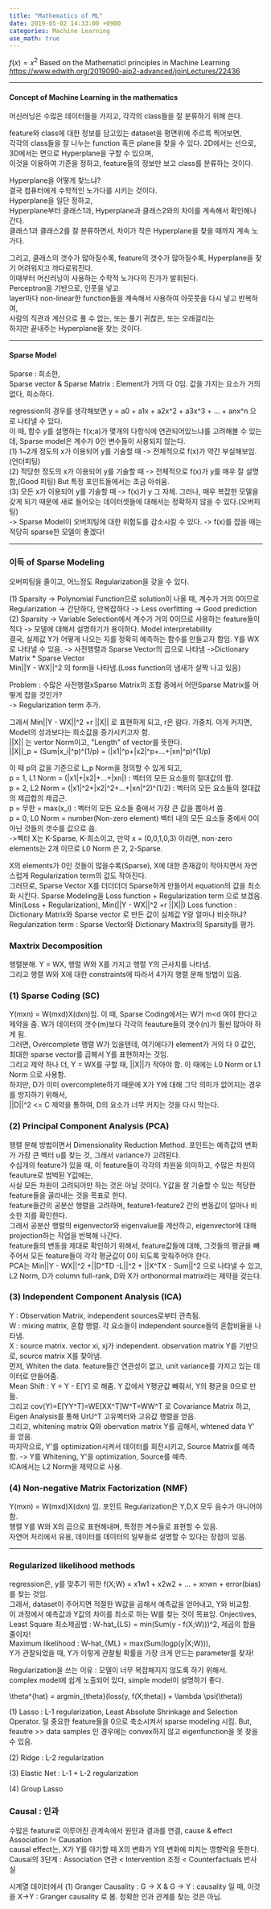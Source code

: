 ```yaml
---
title: "Mathematics of ML"
date: 2019-05-02 14:33:00 +0900
categories: Machine Learning
use_math: true
---
```

$f(x) = x^2$
Based on the Mathematicl principles in Machine Learning   
<https://www.edwith.org/2019090-aip2-advanced/joinLectures/22436>
- - -
#### Concept of Machine Learning in the mathematics
머신러닝은 수많은 데이터들을 가지고, 각각의 class들을 잘 분류하기 위해 쓴다.   

feature와 class에 대한 정보를 담고있는 dataset을 평면위에 주르륵 찍어보면,   
각각의 class들을 잘 나누는 function 혹은 plane을 찾을 수 있다.
2D에서는 선으로, 3D에서는 면으로 Hyperplane을 구할 수 있으며,   
이것을 이용하여 기준을 정하고, feature들의 정보만 보고 class를 분류하는 것이다.   

Hyperplane을 어떻게 찾느냐?    
결국 컴퓨터에게 수학적인 노가다를 시키는 것이다.   
Hyperplane을 일단 정하고,    
Hyperplane부터 클래스1과, Hyperplane과 클래스2와의 차이를 계속해서 확인해나간다.   
클래스1과 클래스2를 잘 분류하면서, 차이가 작은 Hyperplane을 찾을 때까지 계속 노가다.    

그리고, 클래스의 갯수가 많아질수록, feature의 갯수가 많아질수록,
Hyperplane을 찾기 어려워지고 까다로워진다.    
이때부터 머신러닝이 사용하는 수학적 노가다의 진가가 발휘된다.    
Perceptron을 기반으로, 인풋을 넣고    
layer마다 non-linear한 function들을 계속해서 사용하여 아웃풋을 다시 넣고 반복하여,    
사람의 직관과 계산으로 풀 수 없는, 또는 풀기 귀찮은, 또는 오래걸리는    
하지만 끝내주는 Hyperplane을 찾는 것이다.    

- - -

#### Sparse Model    
Sparse : 희소한,    
Sparse vector & Sparse Matrix : Element가 거의 다 0임. 값을 가지는 요소가 거의 없다, 희소하다.   

regression의 경우를 생각해보면 y = a0 + a1x + a2x^2 + a3x^3 + ... + anx^n 으로 나타낼 수 있다.    
이 때, 함수 y를 설명하는 f(x;a)가 몇개의 다항식에 연관되어있느냐를 고려해볼 수 있는데, Sparse model은 계수가 0인 변수들이 사용되지 않는다.   
(1) 1~2개 정도의 x가 이용되어 y를 기술할 때 -> 전체적으로 f(x)가 약간 부실해보임.(언더피팅)    
(2) 적당한 정도의 x가 이용되어 y를 기술할 때 -> 전체적으로 f(x)가 y를 매우 잘 설명함,(Good 피팅) But 특정 포인트들에서는 조금 아쉬움.   
(3) 모든 x가 이용되어 y를 기술할 때 -> f(x)가 y 그 자체. 그러나, 매우 복잡한 모델을 갖게 되기 때문에 새로 들어오는 데이터셋들에 대해서는 정확하지 않을 수 있다.(오버피팅)    
-> Sparse Model이 오버피팅에 대한 위험도를 감소시킬 수 있다. -> f(x)를 잡을 때는 적당히 sparse한 모델이 좋겠다!    

- - -

### 이득 of Sparse Modeling   
오버피팅을 줄이고, 어느정도 Regularization을 갖을 수 있다. 

(1) Sparsity -> Polynomial Function으로 solution이 나올 때, 계수가 거의 0이므로 Regularization -> 간단하다, 안복잡하다 -> Less overfitting -> Good prediction    
(2) Sparsity -> Variable Selection에서 계수가 거의 0이므로 사용하는 feature들이 적다 -> 모델에 대해서 설명하기가 용이하다. Model interpretability        
결국, 실제값 Y가 어떻게 나오는 지를 정확히 예측하는 함수를 만들고자 함임.
Y를 WX로 나타낼 수 있음. -> 사전행렬과 Sparse Vector의 곱으로 나타냄 ->Dictionary Matrix * Sparse Vector    
Min||Y - WX||^2 의 form을 나타냄.(Loss function의 냄새가 살짝 나고 있음)   

Problem : 수많은 사전행렬xSparse Matrix의 조합 중에서 어떤Sparse Matrix를 어떻게 잡을 것인가?   
-> Regularization term 추가.    

그래서 Min||Y - WX||^2 +r ||X|| 로 표현하게 되고, r은 람다. 가중치. 이게 커지면, Model의 성과보다는 희소값을 증가시키고자 함.   
||X|| 는 vertor Norm이고, "Length" of vector를 뜻한다.   
||X||_p = (Sum|x_i|^p)^(1/p) = (|x1|^p+|x2|^p+...+|xn|^p)^(1/p)

이 때 p의 값을 기준으로 L_p Norm을 정의할 수 있게 되고,   
p = 1, L1 Norm = (|x1|+|x2|+...+|xn|) : 벡터의 모든 요소들의 절대값의 합.    
p = 2, L2 Norm = (|x1|^2+|x2|^2+...+|xn|^2)^(1/2) : 벡터의 모든 요소들의 절대값의 제곱합의 제곱근.       
p = 무한 = max(x_i) : 벡터의 모든 요소들 중에서 가장 큰 값을 뽑아서 씀.  
p = 0, L0 Norm = number(Non-zero element) 벡터 내의 모든 요소들 중에서 0이 아닌 것들의 갯수를 값으로 씀.    
->벡터 X는 K-Sparse, K-희소이고, 만약 x = (0,0,1,0,3) 이라면, non-zero elements는 2개 이므로 L0 Norm 은 2, 2-Sparse.    


X의 elements가 0인 것들이 많을수록(Sparse), X에 대한 존재감이 작아지면서 자연스럽게 Regularization term의 값도 작아진다.    
그러므로, Sparse Vector X를 더더더더 Sparse하게 만들어서 equation의 값을 최소화 시킨다.
Sparse Modeling을 Loss function + Regularization term 으로 보겠음.   
Min(Loss + Regularization), Min(||Y - WX||^2 +r ||X||)
Loss function : Dictionary Matrix와 Sparse vector 로 만든 값이 실제값 Y랑 얼마나 비슷하냐?    
Regularization term : Sparse Vector와 Dictionary Maxtrix의 Sparsity를 평가.    
 

### Maxtrix Decomposition
행렬분해. Y = WX, 행렬 W와 X를 가지고 행렬 Y의 근사치를 나타냄.    
그리고 행렬 W와 X에 대한 constraints에 따라서 4가지 행렬 분해 방법이 있음.   

### (1) Sparse Coding (SC)
Y(mxn) = W(mxd)X(dxn)임. 이 때, Sparse Coding에서는 W가 m<d 여야 한다고 제약을 줌. W가 데이터의 갯수(m)보다 각각의 feauture들의 갯수(n)가 훨씬 많아야 하게 됨.  
그러면, Overcomplete 행렬 W가 있을텐데, 여기에다가 element가 거의 다 0 값인, 최대한 sparse vector를 곱해서 Y를 표현하자는 것임.   
그리고 제약 하나 더, Y = WX를 구할 때, ||X||가 작아야 함. 이 때에는 L0 Norm or L1 Norm 으로 사용함.   
하지만, D가 이미 overcomplete하기 때문에 X가 Y에 대해 그닥 의미가 없어지는 경우를 방지하기 위해서,    
||D||^2 <= C 제약을 통하여, D의 요소가 너무 커지는 것을 다시 막는다.

### (2) Principal Component Analysis (PCA)   
행렬 분해 방법이면서 Dimensionality Reduction Method.
포인트는 예측값의 변화가 가장 큰 벡터 u를 찾는 것, 그래서 variance가 고려된다.    
수십개의 feature가 있을 때, 이 feature들이 각각의 차원을 의미하고, 수많은 차원의 feauture로 범벅된 Y값에는,   
사실 모든 차원이 고려되야만 하는 것은 아닐 것이다. Y값을 잘 기술할 수 있는 적당한 feature들을 골라내는 것을 목표로 한다.    
feature들간의 공분산 행렬을 고려하며, feature1-feature2 간의 변동값이 얼마나 비슷한 지를 확인한다.   
그래서 공분산 행렬의 eigenvector와 eigenvalue를 계산하고, eigenvector에 대해 projection하는 작업을 반복해 나간다.    
feature들의 변동을 제대로 확인하기 위해서, feature값들에 대해, 그것들의 평균을 빼주어서 모든 feature들이 각각 평균값이 0이 되도록 맞춰주어야 한다.    
PCA는 Min||Y - WX||^2 +||D^TD -L||^2 + ||X^TX - Sum||^2 으로 나타낼 수 있고,
L2 Norm, D가 column full-rank, D와 X가 orthonormal matrix라는 제약을 갖는다.


### (3) Independent Component Analysis (ICA)   
Y : Observation Matrix, independent sources로부터 관측됨.   
W : mixing matrix, 혼합 행렬. 각 요소들이 independent source들의 혼합비율을 나타냄.    
X : source matrix. vector xi, xj가 independent.
observation matrix Y를 기반으로, source matrix X를 찾아냄.   
먼저, Whiten the data. feature들간 연관성이 없고, unit variance를 가지고 있는 데이터로 만들어줌.    
Mean Shift : Y = Y - E[Y] 로 해줌. Y 값에서 Y평균값 빼줘서, Y의 평균을 0으로 만듦.    
그리고 cov(Y)=E[YY^T]=WE[XX^T]W^T=WW^T 로 Covariance Matrix 하고,   
Eigen Analysis를 통해 UrU^T 고유벡터와 고유값 행렬을 얻음.    
그리고, whitening matrix Q와 obervation matrix Y를 곱해서, whtened data Y' 을 얻음.    
마지막으로, Y'를 optimization시켜서 데이터를 회전시키고, Source Matrix를 예측함.
-> Y를 Whitening, Y'을 optimization, Source를 예측.    
ICA에서는 L2 Norm을 제약으로 사용.


### (4) Non-negative Matrix Factorization (NMF)
Y(mxn) = W(mxd)X(dxn) 임. 포인트 Regularization은 Y,D,X 모두 음수가 아니어야 함.   
행렬 Y를 W와 X의 곱으로 표현해내며, 특정한 계수들로 표현할 수 있음.   
자연어 처리에서 유용, 데이터를 데이터의 일부들로 설명할 수 있다는 장점이 있음.   

- - -

### Regularized likelihood methods
regression은, y를 맞추기 위한 f(X;W) = x1w1 + x2w2 + ... + xnwn + error(bias) 를 찾는 것임.   
그래서, dataset이 주어지면 적절한 W값을 곱해서 예측값을 얻어내고, Y와 비교함.   
이 과정에서 예측값과 Y값의 차이를 최소로 하는 W를 찾는 것이 목표임.
Onjectives,
Least Square 최소제곱법 : W-hat_{LS} =  min(Sum(y - f(X;W)))^2, 제곱의 합을 줄이자!    
Maximum likelihood : W-hat_{ML} = max(Sum(logp(y|X;W))),    
Y가 관찰되었을 때, Y가 이렇게 관찰될 확률을 가장 크게 만드는 parameter를 찾자!     

Regularization을 쓰는 이유 : 모델이 너무 복잡해지지 않도록 하기 위해서.    
complex model에 쉽게 노출되어 있다, simple model이 설명하기 좋다. 

\theta^{hat} = argmin_{theta}(loss(y, f(X;theta)) + \lambda \psi(\theta))



(1) Lasso : L-1 regularization, Least Absolute Shrinkage and Selection Operator.
덜 중요한 feature들을 0으로 축소시켜서 sparse modeling 시킴. But, feautre >> data samples 인 경우에는 convex하지 않고 eigenfunction을 못 찾을 수 있음.

(2) Ridge : L-2 regularization

(3) Elastic Net : L-1 + L-2 regularization

(4) Group Lasso


### Causal : 인과  
수많은 feature로 이루어진 관계속에서 원인과 결과를 연결, cause & effect  
Association != Causation  
causal effect는, X가 Y를 야기할 때 X의 변화가 Y의 변화에 미치는 영향력을 뜻한다.  
Causal의 3단계 : Association 연관 < Intervention 조정 < Counterfactuals 반사실  

시계열 데이터에서
(1) Granger Causality : G -> X & G -> Y : causality 일 때, 이것을 X->Y : Granger causality 로 봄. 정확한 인과 관계를 찾는 것은 아님.  


